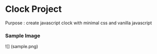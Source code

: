 # Clock Project
Purpose : create javascript clock with minimal css and vanilla javascript

### Sample Image 
![] (sample.png)